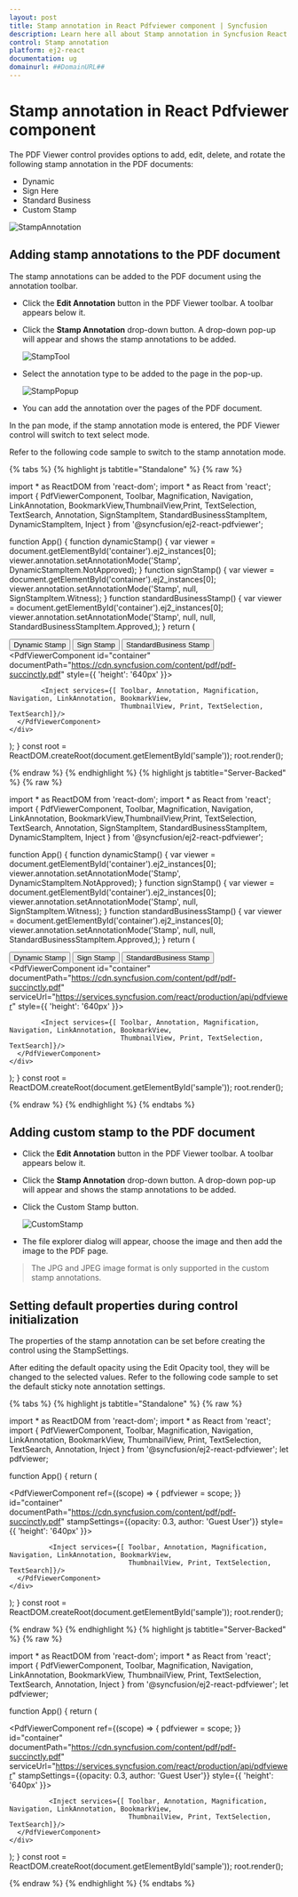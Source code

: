 ```yaml
---
layout: post
title: Stamp annotation in React Pdfviewer component | Syncfusion
description: Learn here all about Stamp annotation in Syncfusion React Pdfviewer component of Syncfusion Essential JS 2 and more.
control: Stamp annotation 
platform: ej2-react
documentation: ug
domainurl: ##DomainURL##
---
```


# Stamp annotation in React Pdfviewer component

The PDF Viewer control provides options to add, edit, delete, and rotate the following stamp annotation in the PDF documents:

* Dynamic
* Sign Here
* Standard Business
* Custom Stamp

![StampAnnotation](../../pdfviewer/images/stamp_annot.png)

## Adding stamp annotations to the PDF document

The stamp annotations can be added to the PDF document using the annotation toolbar.

* Click the **Edit Annotation** button in the PDF Viewer toolbar. A toolbar appears below it.
* Click the **Stamp Annotation** drop-down button. A drop-down pop-up will appear and shows the stamp annotations to be added.

     ![StampTool](../../pdfviewer/images/stamp_tool.png)

* Select the annotation type to be added to the page in the pop-up.

     ![StampPopup](../../pdfviewer/images/selectstamp_annot.png)

* You can add the annotation over the pages of the PDF document.

In the pan mode, if the stamp annotation mode is entered, the PDF Viewer control will switch to text select mode.

Refer to the following code sample to switch to the stamp annotation mode.

{% tabs %}
{% highlight js tabtitle="Standalone" %}
{% raw %} 

import * as ReactDOM from 'react-dom';
import * as React from 'react';
import { PdfViewerComponent, Toolbar, Magnification, Navigation, LinkAnnotation, BookmarkView,ThumbnailView,Print, TextSelection, 
         TextSearch, Annotation, SignStampItem, StandardBusinessStampItem, DynamicStampItem, Inject } from '@syncfusion/ej2-react-pdfviewer';

function App() {
  function dynamicStamp() {
    var viewer = document.getElementById('container').ej2_instances[0];
    viewer.annotation.setAnnotationMode('Stamp', DynamicStampItem.NotApproved);
  }
  function signStamp() {
    var viewer = document.getElementById('container').ej2_instances[0];
    viewer.annotation.setAnnotationMode('Stamp', null, SignStampItem.Witness);
  }
  function standardBusinessStamp() {
    var viewer = document.getElementById('container').ej2_instances[0];
    viewer.annotation.setAnnotationMode('Stamp', null, null, StandardBusinessStampItem.Approved,);
  }
  return (<div>
    <button onClick={dynamicStamp}>Dynamic Stamp</button>
    <button onClick={signStamp}>Sign Stamp</button>
    <button onClick={standardBusinessStamp}>StandardBusiness Stamp</button>
    <div className='control-section'>
      <PdfViewerComponent
        id="container"
        documentPath="https://cdn.syncfusion.com/content/pdf/pdf-succinctly.pdf"
        style={{ 'height': '640px' }}>

            <Inject services={[ Toolbar, Annotation, Magnification, Navigation, LinkAnnotation, BookmarkView,
                                ThumbnailView, Print, TextSelection, TextSearch]}/>
      </PdfViewerComponent>
    </div>
  </div>);
}
const root = ReactDOM.createRoot(document.getElementById('sample'));
root.render(<App />);

{% endraw %}
{% endhighlight %}
{% highlight js tabtitle="Server-Backed" %}
{% raw %} 


import * as ReactDOM from 'react-dom';
import * as React from 'react';
import { PdfViewerComponent, Toolbar, Magnification, Navigation, LinkAnnotation, BookmarkView,ThumbnailView,Print, TextSelection, 
         TextSearch, Annotation, SignStampItem, StandardBusinessStampItem, DynamicStampItem, Inject } from '@syncfusion/ej2-react-pdfviewer';

function App() {
  function dynamicStamp() {
    var viewer = document.getElementById('container').ej2_instances[0];
    viewer.annotation.setAnnotationMode('Stamp', DynamicStampItem.NotApproved);
  }
  function signStamp() {
    var viewer = document.getElementById('container').ej2_instances[0];
    viewer.annotation.setAnnotationMode('Stamp', null, SignStampItem.Witness);
  }
  function standardBusinessStamp() {
    var viewer = document.getElementById('container').ej2_instances[0];
    viewer.annotation.setAnnotationMode('Stamp', null, null, StandardBusinessStampItem.Approved,);
  }
  return (<div>
    <button onClick={dynamicStamp}>Dynamic Stamp</button>
    <button onClick={signStamp}>Sign Stamp</button>
    <button onClick={standardBusinessStamp}>StandardBusiness Stamp</button>
    <div className='control-section'>
      <PdfViewerComponent
        id="container"
        documentPath="https://cdn.syncfusion.com/content/pdf/pdf-succinctly.pdf"
        serviceUrl="https://services.syncfusion.com/react/production/api/pdfviewer"
        style={{ 'height': '640px' }}>

            <Inject services={[ Toolbar, Annotation, Magnification, Navigation, LinkAnnotation, BookmarkView,
                                ThumbnailView, Print, TextSelection, TextSearch]}/>
      </PdfViewerComponent>
    </div>
  </div>);
}
const root = ReactDOM.createRoot(document.getElementById('sample'));
root.render(<App />);

{% endraw %}
{% endhighlight %}
{% endtabs %}

## Adding custom stamp to the PDF document

* Click the **Edit Annotation** button in the PDF Viewer toolbar. A toolbar appears below it.
* Click the **Stamp Annotation** drop-down button. A drop-down pop-up will appear and shows the stamp annotations to be added.
* Click the Custom Stamp button.

     ![CustomStamp](../../pdfviewer/images/customStamp.png)

* The file explorer dialog will appear, choose the image and then add the image to the PDF page.

>The JPG and JPEG image format is only supported in the custom stamp annotations.

## Setting default properties during control initialization

The properties of the stamp annotation can be set before creating the control using the StampSettings.

After editing the default opacity using the Edit Opacity tool, they will be changed to the selected values.
Refer to the following code sample to set the default sticky note annotation settings.

{% tabs %}
{% highlight js tabtitle="Standalone" %}
{% raw %} 

import * as ReactDOM from 'react-dom';
import * as React from 'react';
import { PdfViewerComponent, Toolbar, Magnification, Navigation, LinkAnnotation, BookmarkView, ThumbnailView,
         Print, TextSelection, TextSearch, Annotation, Inject } from '@syncfusion/ej2-react-pdfviewer';
let pdfviewer;

function App() {
  return (<div>
    <div className='control-section'>
      <PdfViewerComponent ref={(scope) => { pdfviewer = scope; }}
        id="container"
        documentPath="https://cdn.syncfusion.com/content/pdf/pdf-succinctly.pdf"
        stampSettings={{opacity: 0.3, author: 'Guest User'}}
        style={{ 'height': '640px' }}>

              <Inject services={[ Toolbar, Annotation, Magnification, Navigation, LinkAnnotation, BookmarkView,
                                  ThumbnailView, Print, TextSelection, TextSearch]}/>
      </PdfViewerComponent>
    </div>
  </div>);
}
const root = ReactDOM.createRoot(document.getElementById('sample'));
root.render(<App />);

{% endraw %}
{% endhighlight %}
{% highlight js tabtitle="Server-Backed" %}
{% raw %} 


import * as ReactDOM from 'react-dom';
import * as React from 'react';
import { PdfViewerComponent, Toolbar, Magnification, Navigation, LinkAnnotation, BookmarkView, ThumbnailView,
         Print, TextSelection, TextSearch, Annotation, Inject } from '@syncfusion/ej2-react-pdfviewer';
let pdfviewer;

function App() {
  return (<div>
    <div className='control-section'>
      <PdfViewerComponent ref={(scope) => { pdfviewer = scope; }}
        id="container"
        documentPath="https://cdn.syncfusion.com/content/pdf/pdf-succinctly.pdf"
        serviceUrl="https://services.syncfusion.com/react/production/api/pdfviewer"
        stampSettings={{opacity: 0.3, author: 'Guest User'}}
        style={{ 'height': '640px' }}>

              <Inject services={[ Toolbar, Annotation, Magnification, Navigation, LinkAnnotation, BookmarkView,
                                  ThumbnailView, Print, TextSelection, TextSearch]}/>
      </PdfViewerComponent>
    </div>
  </div>);
}
const root = ReactDOM.createRoot(document.getElementById('sample'));
root.render(<App />);

{% endraw %}
{% endhighlight %}
{% endtabs %}
